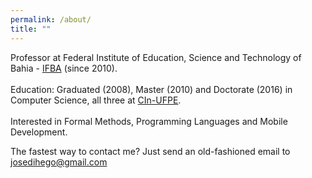 ```yaml
---
permalink: /about/
title: ""
---
```


<link rel="stylesheet" href="{{ '/assets/css/custom.css' | relative_url }}">


<span class="education-title">Professor at Federal Institute of Education, Science and Technology of Bahia - <a href="https://portal.ifba.edu.br/" target="_blank">IFBA</a> (since 2010). </span><br><br>
<span class="education-title">Education: Graduated (2008), Master (2010) and Doctorate (2016) in Computer Science, all three at <a href="https://www.cin.ufpe.br" target="_blank">CIn-UFPE</a>. </span><br><br>
<span class="education-title">Interested in Formal Methods, Programming Languages ​​and Mobile Development.</span>

<span class="education-title">The fastest way to contact me? Just send an old-fashioned email to <a href="mailto:josedihego@gmail.com">josedihego@gmail.com</a></span>